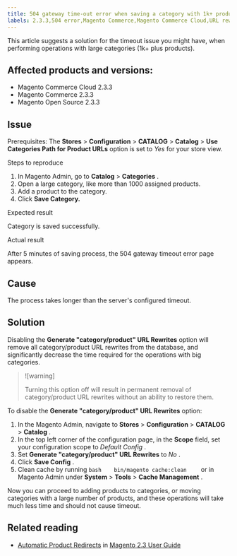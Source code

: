 ```yaml
---
title: 504 gateway time-out error when saving a category with 1k+ products
labels: 2.3.3,504 error,Magento Commerce,Magento Commerce Cloud,URL rewrites,how to,products,time-out,timeout
---
```


This article suggests a solution for the timeout issue you might have, when performing operations with large categories (1k+ plus products).

## Affected products and versions:

* Magento Commerce Cloud 2.3.3
* Magento Commerce 2.3.3
* Magento Open Source 2.3.3

## Issue

Prerequisites: The **Stores** > **Configuration** > **CATALOG** > **Catalog** > **Use Categories Path for Product URLs** option is set to *Yes* for your store view.

 <span class="wysiwyg-underline">Steps to reproduce</span>

1. In Magento Admin, go to **Catalog** > **Categories** .
1. Open a large category, like more than 1000 assigned products.
1. Add a product to the category.
1. Click **Save Category.**

 <span class="wysiwyg-underline">Expected result</span>

Category is saved successfully.

 <span class="wysiwyg-underline">Actual result</span>

After 5 minutes of saving process, the 504 gateway timeout error page appears.

## Cause

The process takes longer than the server's configured timeout.

## Solution

Disabling the **Generate "category/product" URL Rewrites** option will remove all category/product URL rewrites from the database, and significantly decrease the time required for the operations with big categories.

>![warning]
>
>Turning this option off will result in permanent removal of category/product URL rewrites without an ability to restore them.

To disable the **Generate "category/product" URL Rewrites** option:

1. In the Magento Admin, navigate to **Stores** > **Configuration** > **CATALOG** > **Catalog** .
1. In the top left corner of the configuration page, in the **Scope** field, set your configuration scope to *Default Config* .
1. Set **Generate "category/product" URL Rewrites** to *No* .
1. Click **Save Config** .
1. Clean cache by running    ```bash    bin/magento cache:clean    ```    or in Magento Admin under **System** > **Tools** > **Cache Management** .

Now you can proceed to adding products to categories, or moving categories with a large number of products, and these operations will take much less time and should not cause timeout.

## Related reading

* [Automatic Product Redirects](https://docs.magedevteam.com/244/m2/ce/user_guide/marketing/url-redirect-product-automatic.html) in [Magento 2.3 User Guide](https://docs.magedevteam.com/244/m2/ce/user_guide/)

